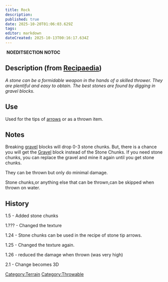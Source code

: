 ```yaml
---
title: Rock
description: 
published: true
date: 2025-10-20T01:06:03.629Z
tags: 
editor: markdown
dateCreated: 2025-10-13T00:16:17.634Z
---
```


 __NOEDITSECTION__ __NOTOC__

## Description (from [Recipaedia](.. "wikilink"))

*A stone can be a formidable weapon in the hands of a skilled thrower.
They are plentiful and easy to obtain. The best stones are found by
digging in gravel blocks.*

## Use

Used for the tips of [arrows](Stone_Tip_Arrow "wikilink") or as a thrown
item.

## Notes

Breaking [gravel](gravel "wikilink") blocks will drop 0-3 stone chunks.
But, there is a chance you will get the [Gravel](Gravel.md "wikilink")
block instead of the Stone Chunks. If you need stone chunks, you can
replace the gravel and mine it again until you get stone chunks.

They can be thrown but only do minimal damage.

Stone chunks,or anything else that can be thrown,can be skipped when
thrown on water.

## History

1.5 - Added stone chunks

1.??? - Changed the texture

1.24 - Stone chunks can be used in the recipe of stone tip arrows.

1.25 - Changed the texture again.

1.26 - reduced the damage when thrown (was very high)

2.1 - Change becomes 3D

[Category:Terrain](Category:Terrain "wikilink")
[Category:Throwable](Category:Throwable "wikilink")